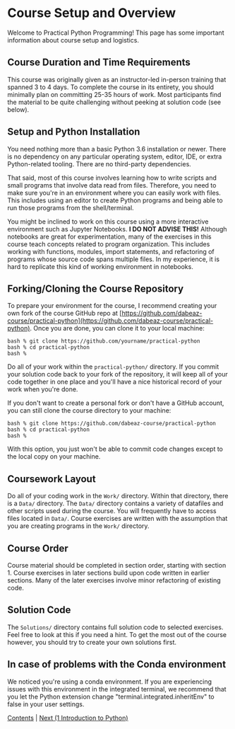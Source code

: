 # Course Setup and Overview

Welcome to Practical Python Programming!   This page has some important information
about course setup and logistics.

## Course Duration and Time Requirements

This course was originally given as an instructor-led in-person
training that spanned 3 to 4 days.  To complete the course in its
entirety, you should minimally plan on committing 25-35 hours of work.
Most participants find the material to be quite challenging without
peeking at solution code (see below).

## Setup and Python Installation

You need nothing more than a basic Python 3.6 installation or newer.
There is no dependency on any particular operating system, editor,
IDE, or extra Python-related tooling.  There are no third-party
dependencies.

That said, most of this course involves learning how to write scripts
and small programs that involve data read from files.  Therefore, you
need to make sure you're in an environment where you can easily work
with files.  This includes using an editor to create Python programs
and being able to run those programs from the shell/terminal.

You might be inclined to work on this course using a more interactive
environment such as Jupyter Notebooks. **I DO NOT ADVISE THIS!**
Although notebooks are great for experimentation, many of the
exercises in this course teach concepts related to program
organization.  This includes working with functions, modules, import
statements, and refactoring of programs whose source code spans
multiple files.  In my experience, it is hard to replicate this kind
of working environment in notebooks.

## Forking/Cloning the Course Repository

To prepare your environment for the course, I recommend creating your
own fork of the course GitHub repo at
[https://github.com/dabeaz-course/practical-python](https://github.com/dabeaz-course/practical-python).
Once you are done, you can clone it to your local machine:

```
bash % git clone https://github.com/yourname/practical-python
bash % cd practical-python
bash %
```

Do all of your work within the `practical-python/` directory.  If you
commit your solution code back to your fork of the repository, it will
keep all of your code together in one place and you'll have a nice
historical record of your work when you're done.

If you don't want to create a personal fork or don't have a GitHub account,
you can still clone the course directory to your machine:

```
bash % git clone https://github.com/dabeaz-course/practical-python
bash % cd practical-python
bash %
```

With this option, you just won't be able to commit code changes except
to the local copy on your machine.

## Coursework Layout

Do all of your coding work in the `Work/` directory.  Within that
directory, there is a `Data/` directory.  The `Data/` directory
contains a variety of datafiles and other scripts used during the
course. You will frequently have to access files located in `Data/`.
Course exercises are written with the assumption that you are creating
programs in the `Work/` directory.

## Course Order

Course material should be completed in section order, starting with
section 1.  Course exercises in later sections build upon code written in
earlier sections.  Many of the later exercises involve minor refactoring
of existing code.

## Solution Code

The `Solutions/` directory contains full solution code to selected
exercises.  Feel free to look at this if you need a hint.  To get the
most out of the course however, you should try to create your own
solutions first.

## In case of problems with the Conda environment
We noticed you're using a conda environment. If you are experiencing issues with this environment in the integrated terminal, we recommend that you let the Python extension change "terminal.integrated.inheritEnv" to false in your user settings.

[Contents](Contents.md) \| [Next (1 Introduction to Python)](01_Introduction/00_Overview.md)









